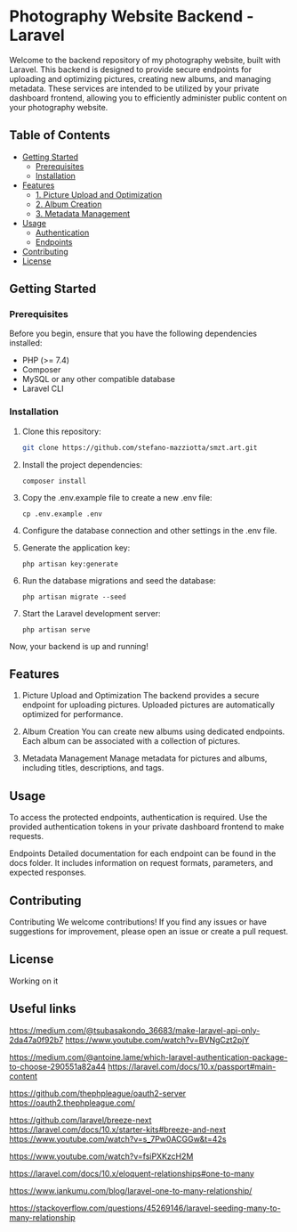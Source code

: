 # Photography Website Backend - Laravel

Welcome to the backend repository of my photography website, built with Laravel. This backend is designed to provide secure endpoints for uploading and optimizing pictures, creating new albums, and managing metadata. These services are intended to be utilized by your private dashboard frontend, allowing you to efficiently administer public content on your photography website.

## Table of Contents

-   [Getting Started](#getting-started)
    -   [Prerequisites](#prerequisites)
    -   [Installation](#installation)
-   [Features](#features)
    -   [1. Picture Upload and Optimization](#1-picture-upload-and-optimization)
    -   [2. Album Creation](#2-album-creation)
    -   [3. Metadata Management](#3-metadata-management)
-   [Usage](#usage)
    -   [Authentication](#authentication)
    -   [Endpoints](#endpoints)
-   [Contributing](#contributing)
-   [License](#license)

## Getting Started

### Prerequisites

Before you begin, ensure that you have the following dependencies installed:

-   PHP (>= 7.4)
-   Composer
-   MySQL or any other compatible database
-   Laravel CLI

### Installation

1. Clone this repository:

    ```bash
    git clone https://github.com/stefano-mazziotta/smzt.art.git
    ```

2. Install the project dependencies:

    ```cd photography-backend
    composer install
    ```

3. Copy the .env.example file to create a new .env file:

    ```
    cp .env.example .env
    ```

4. Configure the database connection and other settings in the .env file.

5. Generate the application key:

    ```
    php artisan key:generate
    ```

6. Run the database migrations and seed the database:

    ```
    php artisan migrate --seed
    ```

7. Start the Laravel development server:

    ```
    php artisan serve
    ```

Now, your backend is up and running!

## Features

1. Picture Upload and Optimization
   The backend provides a secure endpoint for uploading pictures. Uploaded pictures are automatically optimized for performance.

2. Album Creation
   You can create new albums using dedicated endpoints. Each album can be associated with a collection of pictures.

3. Metadata Management
   Manage metadata for pictures and albums, including titles, descriptions, and tags.

## Usage

To access the protected endpoints, authentication is required. Use the provided authentication tokens in your private dashboard frontend to make requests.

Endpoints
Detailed documentation for each endpoint can be found in the docs folder. It includes information on request formats, parameters, and expected responses.

## Contributing

Contributing
We welcome contributions! If you find any issues or have suggestions for improvement, please open an issue or create a pull request.

## License

Working on it

## Useful links

https://medium.com/@tsubasakondo_36683/make-laravel-api-only-2da47a0f92b7
https://www.youtube.com/watch?v=BVNgCzt2pjY

https://medium.com/@antoine.lame/which-laravel-authentication-package-to-choose-290551a82a44
https://laravel.com/docs/10.x/passport#main-content

https://github.com/thephpleague/oauth2-server
https://oauth2.thephpleague.com/

https://github.com/laravel/breeze-next
https://laravel.com/docs/10.x/starter-kits#breeze-and-next
https://www.youtube.com/watch?v=s_7Pw0ACGGw&t=42s

https://www.youtube.com/watch?v=fsiPXKzcH2M

https://laravel.com/docs/10.x/eloquent-relationships#one-to-many

https://www.iankumu.com/blog/laravel-one-to-many-relationship/

https://stackoverflow.com/questions/45269146/laravel-seeding-many-to-many-relationship
